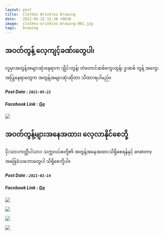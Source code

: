 ```yaml
---
layout: post
title:  Clothes Wrinkles Drawing
date:   2021-05-22 15:38 +0630
image:  clothes-wrinkles-drawing-001.jpg
tags:   Drawing
---
```

## အဝတ်တွန့် လေ့ကျင့်ခဏ်းတွေပါ၊ 
လူမှာအတွန့်အများဆုံးနေရာက ဂျိုင်းတွန့်၊ တံတောင်ဆစ်ကွေးတွန့်၊ ဒူးဆစ် တွန့် အကွေးအပြုနေရာတွေက အတွန့်အများဆုံးဆိုတာ သိထားရပါမည်။
##### Post Date : `2021-05-22`
##### Facebook Link : [Go](https://www.facebook.com/groups/243207936740930/posts/397593904635665/)

![]({{site.baseurl}}/img/clothes-wrinkles-drawing/001.jpg)

## အဝတ်တွန့်များအနေအထား၊ လေ့လာနိုင်စေဘို့ 
ပိုးသား၊ကတ္တီပါသား၊ သက္ကလပ်စတို့၏ အတွန့်အနေအထားသိရှိစေရန်နှင့် anatomy အခြေခံသဘောတွေပါ သိရှိစေဘို့ပါ။
##### Post Date : `2021-01-14`
##### Facebook Link : [Go](https://www.facebook.com/groups/243207936740930/permalink/335215650873491/)

![]({{site.baseurl}}/img/clothes-wrinkles-drawing/002.jpg)

![]({{site.baseurl}}/img/clothes-wrinkles-drawing/003.jpg)

![]({{site.baseurl}}/img/clothes-wrinkles-drawing/004.jpg)

![]({{site.baseurl}}/img/clothes-wrinkles-drawing/005.jpg)

